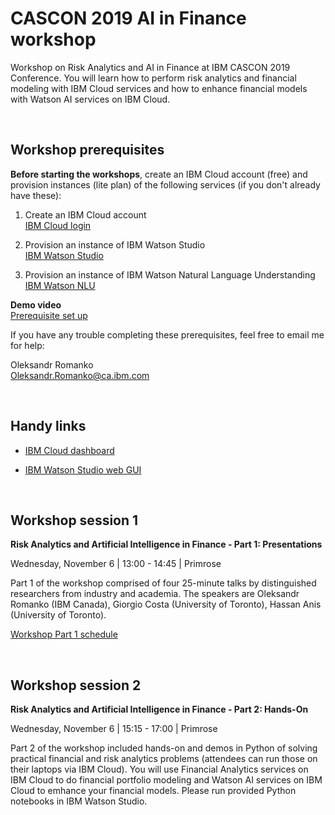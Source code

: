 # CASCON 2019 AI in Finance workshop

Workshop on Risk Analytics and AI in Finance at IBM CASCON 2019 Conference. You will learn how to perform risk analytics and financial modeling with IBM Cloud services and how to enhance financial models with Watson AI services on IBM Cloud.

<p>&nbsp;</p>


## Workshop prerequisites
**Before starting the workshops**, create an IBM Cloud account (free) and provision instances (lite plan) of the following services (if you don't already have these):
<ol>
<li>
<p>Create an IBM Cloud account<br/>
<a href="https://cloud.ibm.com/login">IBM Cloud login</a></p>
</li>
<li>
<p>Provision an instance of IBM Watson Studio<br/>
<a href="https://cloud.ibm.com/catalog/services/watson-studio">IBM Watson Studio</a></p>
</li>
<li>
<p>Provision an instance of IBM Watson Natural Language Understanding<br/>
<a href="https://cloud.ibm.com/catalog/services/natural-language-understanding">IBM Watson NLU</a></p>
</li>
</ol>

**Demo video**<br/>
<a href="https://youtu.be/8ZQ4cSH6-qE">Prerequisite set up</a>

If you have any trouble completing these prerequisites, feel free to email me for help:

Oleksandr Romanko<br/>
<a mail="Oleksandr.Romanko@ca.ibm.com">Oleksandr.Romanko@ca.ibm.com</a>

<p>&nbsp;</p>


## Handy links

<ul>
<li>
<p><a href="https://cloud.ibm.com/resources">IBM Cloud dashboard</a></p>
</li>
<li>
<p><a href="https://dataplatform.cloud.ibm.com/home">IBM Watson Studio web GUI</a></p>
</li>
</ul>

<p>&nbsp;</p>


## Workshop session 1
**Risk Analytics and Artificial Intelligence in Finance - Part 1: Presentations**

Wednesday, November 6 | 13:00 - 14:45 | Primrose

Part 1 of the workshop comprised of four 25-minute talks by distinguished researchers from industry and academia. The speakers are Oleksandr Romanko (IBM Canada), Giorgio Costa (University of Toronto), Hassan Anis (University of Toronto).

[Workshop Part 1 schedule](https://github.com/OlekRomanko/CASCON-2019_AI_in_Finance-workshop/Workshop-Part1.md)

<p>&nbsp;</p>

## Workshop session 2
**Risk Analytics and Artificial Intelligence in Finance - Part 2: Hands-On**

Wednesday, November 6 | 15:15 - 17:00 | Primrose

Part 2 of the workshop included hands-on and demos in Python of solving practical financial and risk analytics problems (attendees can run those on their laptops via IBM Cloud). You will use Financial Analytics services on IBM Cloud to do financial portfolio modeling and Watson AI services on IBM Cloud to emhance your financial models. Please run provided Python notebooks in IBM Watson Studio.
